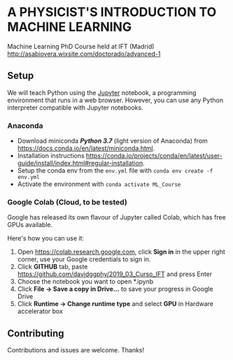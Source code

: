 # A PHYSICIST'S INTRODUCTION TO MACHINE LEARNING
Machine Learning PhD Course held at IFT (Madrid)
http://asabiovera.wixsite.com/doctorado/advanced-1

## Setup
We will teach Python using the [Jupyter](https://jupyter.org/) notebook, a programming environment that runs in a web browser. 
However, you can use any Python interpreter compatible with Jupyter notebooks.

### Anaconda
- Download miniconda ***Python 3.7*** (light version of Anaconda) from https://docs.conda.io/en/latest/miniconda.html.
- Installation instructions https://conda.io/projects/conda/en/latest/user-guide/install/index.html#regular-installation.
- Setup the conda env from the `env.yml` file with
    `conda env create -f env.yml`
- Activate the environment with
    `conda activate ML_Course`


### Google Colab (Cloud, to be tested)
Google has released its own flavour of Jupyter called Colab, which has free GPUs available.

Here's how you can use it:
1. Open https://colab.research.google.com, click **Sign in** in the upper right corner, use your Google credentials to sign in.
2. Click **GITHUB** tab, paste https://github.com/davidggphy/2019_03_Curso_IFT and press Enter
3. Choose the notebook you want to open *.ipynb
4. Click **File -> Save a copy in Drive...** to save your progress in Google Drive
5. Click **Runtime -> Change runtime type** and select **GPU** in Hardware accelerator box


## Contributing
Contributions and issues are welcome. Thanks!
